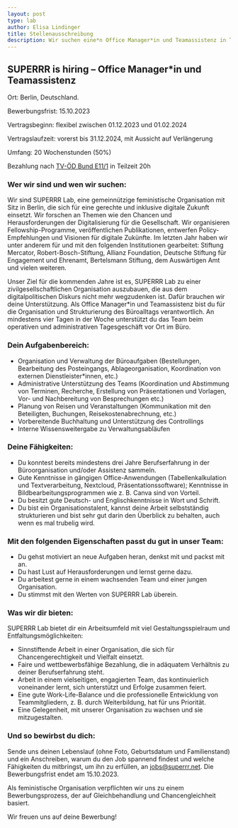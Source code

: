 ```yaml
---
layout: post
type: lab
author: Elisa Lindinger
title: Stellenausschreibung
description: Wir suchen eine*n Office Manager*in und Teamassistenz in Teilzeit
---
```


<h2>SUPERRR is hiring – Office Manager*in und Teamassistenz
</h2>

<p>Ort: Berlin, Deutschland.</p>
<p>Bewerbungsfrist: 15.10.2023</p>
<p>Vertragsbeginn: flexibel zwischen 01.12.2023 und 01.02.2024</p>
<p>Vertragslaufzeit: vorerst bis 31.12.2024, mit Aussicht auf Verlängerung</p>
<p>Umfang: 20 Wochenstunden (50%)</p>  
<p>Bezahlung nach <a href="https://oeffentlicher-dienst.info/c/t/rechner/tvoed/bund?id=tvoed-bund-2024&matrix=1">TV-ÖD Bund E11/1</a> in Teilzeit 20h </p>

<h3>Wer wir sind und wen wir suchen:</h3>

<p>Wir sind SUPERRR Lab, eine gemeinnützige feministische Organisation mit Sitz in Berlin, die sich für eine gerechte und inklusive digitale Zukunft einsetzt. Wir forschen an Themen wie den Chancen und Herausforderungen der Digitalisierung für die Gesellschaft. Wir organisieren Fellowship-Programme, veröffentlichen Publikationen, entwerfen Policy-Empfehlungen und Visionen für digitale Zukünfte. Im letzten Jahr haben wir unter anderem für und mit den folgenden Institutionen gearbeitet: Stiftung Mercator, Robert-Bosch-Stiftung, Allianz Foundation, Deutsche Stiftung für Engagement und Ehrenamt, Bertelsmann Stiftung, dem Auswärtigen Amt und vielen weiteren.</p>  
<p>Unser Ziel für die kommenden Jahre ist es, SUPERRR Lab zu einer zivilgesellschaftlichen Organisation auszubauen, die aus dem digitalpolitischen Diskurs nicht mehr wegzudenken ist. Dafür brauchen wir deine Unterstützung. Als Office Manager*in und Teamassistenz bist du für die Organisation und Strukturierung des Büroalltags verantwortlich. An mindestens vier Tagen in der Woche unterstützt du das Team beim operativen und administrativen Tagesgeschäft vor Ort im Büro.</p>

<h3>Dein Aufgabenbereich: </h3>

<ul>
  <li>Organisation und Verwaltung der Büroaufgaben (Bestellungen, Bearbeitung des Posteingangs, Ablageorganisation, Koordination von externen Dienstleister*innen, etc.) </li>
	<li>Administrative Unterstützung des Teams (Koordination und Abstimmung von Terminen, Recherche, Erstellung von Präsentationen und Vorlagen, Vor- und Nachbereitung von Besprechungen etc.)</li>
	<li>Planung von Reisen und Veranstaltungen (Kommunikation mit den Beteiligten, Buchungen, Reisekostenabrechnung, etc.)</li>	
	<li>Vorbereitende Buchhaltung und Unterstützung des Controllings</li>
	<li>Interne Wissensweitergabe zu Verwaltungsabläufen</li>
</ul>

<h3>Deine Fähigkeiten: </h3>

<ul>
	<li>Du konntest bereits mindestens drei Jahre Berufserfahrung in der Büroorganisation und/oder Assistenz sammeln. </li>
	<li>Gute Kenntnisse in gängigen Office-Anwendungen (Tabellenkalkulation und Textverarbeitung, Nextcloud, Präsentationssoftware); Kenntnisse in Bildbearbeitungsprogrammen wie z. B. Canva sind von Vorteil. </li>
  <li>Du besitzt gute Deutsch- und Englischkenntnisse in Wort und Schrift.</li>
	<li>Du bist ein Organisationstalent, kannst deine Arbeit selbstständig strukturieren und bist sehr gut darin den Überblick zu behalten, auch wenn es mal trubelig wird.</li>
</ul>
	
<h3>Mit den folgenden Eigenschaften passt du gut in unser Team:</h3>

<ul>
  <li>Du gehst motiviert an neue Aufgaben heran, denkst mit und packst mit an.</li>
	<li>Du hast Lust auf Herausforderungen und lernst gerne dazu.</li>
	<li>Du arbeitest gerne in einem wachsenden Team und einer jungen Organisation.</li>
	<li>Du stimmst mit den Werten von SUPERRR Lab überein.</li>
</ul>

<h3>Was wir dir bieten:</h3>

<p>SUPERRR Lab bietet dir ein Arbeitsumfeld mit viel Gestaltungsspielraum und Entfaltungsmöglichkeiten: </p>
<ul>
  <li>Sinnstiftende Arbeit in einer Organisation, die sich für Chancengerechtigkeit und Vielfalt einsetzt.</li>
	<li>Faire und wettbewerbsfähige Bezahlung, die in adäquatem Verhältnis zu deiner Berufserfahrung steht.</li>
	<li>Arbeit in einem vielseitigen, engagierten Team, das kontinuierlich voneinander lernt, sich unterstützt und Erfolge zusammen feiert.</li>
	<li>Eine gute Work-Life-Balance und die professionelle Entwicklung von Teammitgliedern, z. B. durch Weiterbildung, hat für uns Priorität.</li>
  <li>Eine Gelegenheit, mit unserer Organisation zu wachsen und sie mitzugestalten.</li>
</ul>

<h3>Und so bewirbst du dich:</h3>
<p>Sende uns deinen Lebenslauf (ohne Foto, Geburtsdatum und Familienstand) und ein Anschreiben, warum du den Job spannend findest und welche Fähigkeiten du mitbringst, um ihn zu erfüllen, an <a href="mailto:jobs@superrr.net">jobs@superrr.net</a>. Die Bewerbungsfrist endet am 15.10.2023.</p>
<p>Als feministische Organisation verpflichten wir uns zu einem Bewerbungsprozess, der auf Gleichbehandlung und Chancengleichheit basiert.</p>
<p>Wir freuen uns auf deine Bewerbung!</p>
